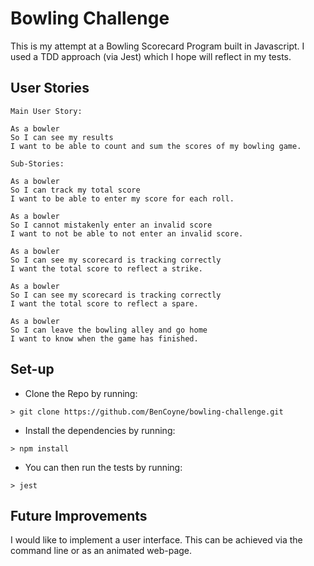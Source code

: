 
Bowling Challenge
=================

This is my attempt at a Bowling Scorecard Program built in Javascript. I used a TDD approach (via Jest) which I hope will reflect in my tests. 

User Stories
------------

```
Main User Story:

As a bowler 
So I can see my results
I want to be able to count and sum the scores of my bowling game.

Sub-Stories:

As a bowler
So I can track my total score
I want to be able to enter my score for each roll.

As a bowler
So I cannot mistakenly enter an invalid score
I want to not be able to not enter an invalid score.

As a bowler
So I can see my scorecard is tracking correctly
I want the total score to reflect a strike. 

As a bowler
So I can see my scorecard is tracking correctly
I want the total score to reflect a spare.

As a bowler
So I can leave the bowling alley and go home
I want to know when the game has finished.

```

Set-up
------

- Clone the Repo by running:

```
> git clone https://github.com/BenCoyne/bowling-challenge.git
``` 

- Install the dependencies by running:

```
> npm install
```

- You can then run the tests by running:

```
> jest
```

Future Improvements
-------------------

I would like to implement a user interface. This can be achieved via the command line or as an animated web-page. 